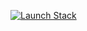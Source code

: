 
[![Launch Stack](https://cdn.rawgit.com/buildkite/cloudformation-launch-stack-button-svg/master/launch-stack.svg)](https://console.aws.amazon.com/cloudformation/home#/stacks/new?stackName=coffeshop_demo&templateURL=https://raw.githubusercontent.com/DrSensor/F.I.D.E/master/examples/awsiot/coffee-machine.yml)
